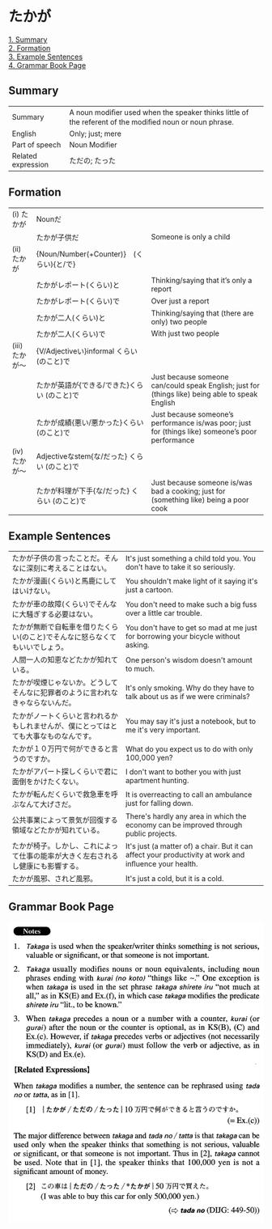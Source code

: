 # たかが

[1. Summary](#summary)<br>
[2. Formation](#formation)<br>
[3. Example Sentences](#example-sentences)<br>
[4. Grammar Book Page](#grammar-book-page)<br>


## Summary

<table><tr>   <td>Summary</td>   <td>A noun modiﬁer used when the speaker thinks little of the referent of the modiﬁed noun or noun phrase.</td></tr><tr>   <td>English</td>   <td>Only; just; mere</td></tr><tr>   <td>Part of speech</td>   <td>Noun Modifier</td></tr><tr>   <td>Related expression</td>   <td>ただの; たった</td></tr></table>

## Formation

<table class="table"><tbody><tr class="tr head"><td class="td"><span class="numbers">(i)</span> <span class="concept">たかが</span></td><td class="td"><span class="concept"></span><span>Nounだ</span></td><td class="td"></td></tr><tr class="tr"><td class="td"></td><td class="td"><span class="concept">たかが</span><span>子供だ</span></td><td class="td"><span>Someone is only a child</span></td></tr><tr class="tr head"><td class="td"><span class="numbers">(ii)</span> <span class="concept">たかが</span></td><td class="td"><span class="concept"></span><span>{Noun/Number(+Counter)}　(くらい){と/で}</span></td><td class="td"></td></tr><tr class="tr"><td class="td"></td><td class="td"><span class="concept">たかが</span><span>レポート(くらい)と</span></td><td class="td"><span>Thinking/saying that it’s only a report</span></td></tr><tr class="tr"><td class="td"></td><td class="td"><span class="concept">たかが</span><span>レポート(くらい)で</span></td><td class="td"><span>Over just a report</span></td></tr><tr class="tr"><td class="td"></td><td class="td"><span class="concept">たかが</span><span>二人(くらい)と</span></td><td class="td"><span>Thinking/saying that (there are only) two people</span></td></tr><tr class="tr"><td class="td"></td><td class="td"><span class="concept">たかが</span><span>二人(くらい)で</span></td><td class="td"><span>With just two people</span></td></tr><tr class="tr head"><td class="td"><span class="numbers">(iii)</span> <span class="concept">たかが</span><span class="bold">～</span></td><td class="td"><span class="concept"></span><span>{V/Adjectiveい}informal くらい (のこと)で</span></td><td class="td"></td></tr><tr class="tr"><td class="td"></td><td class="td"><span class="concept">たかが</span><span>英語が{できる/できた}くらい (のこと)で</span></td><td class="td"><span>Just because someone can/could speak English; just for (things like) being able to speak English</span></td></tr><tr class="tr"><td class="td"></td><td class="td"><span class="concept">たかが</span><span>成績{悪い/悪かった}くらい (のこと)で</span></td><td class="td"><span>Just because someone’s performance is/was poor; just for (things like) someone’s poor performance</span></td></tr><tr class="tr head"><td class="td"><span class="numbers">(iv)</span> <span class="concept">たかが</span><span class="bold">～</span></td><td class="td"><span class="concept"></span><span>Adjectiveなstem{な/だった} くらい (のこと)で</span></td><td class="td"></td></tr><tr class="tr"><td class="td"></td><td class="td"><span class="concept">たかが</span><span>料理が下手{な/だった} くらい (のこと)で</span></td><td class="td"><span>Just because someone is/was bad a cooking; just for (something like) being a poor cook</span></td></tr></tbody></table>

## Example Sentences

<table><tr>   <td>たかが子供の言ったことだ。そんなに深刻に考えることはない。</td>   <td>It's just something a child told you. You don't have to take it so seriously.</td></tr><tr>   <td>たかが漫画(くらい)と馬鹿にしてはいけない。</td>   <td>You shouldn't make light of it saying it's just a cartoon.</td></tr><tr>   <td>たかが車の故障(くらい)でそんなに大騒ぎする必要はない。</td>   <td>You don't need to make such a big fuss over a little car trouble.</td></tr><tr>   <td>たかが無断で自転車を借りたくらい(のこと)でそんなに怒らなくてもいいでしょう。</td>   <td>You don't have to get so mad at me just for borrowing your bicycle without asking.</td></tr><tr>   <td>人間一人の知恵などたかが知れている。</td>   <td>One person's wisdom doesn't amount to much.</td></tr><tr>   <td>たかが喫煙じゃないか。どうしてそんなに犯罪者のように言われなきゃならないんだ。</td>   <td>It's only smoking. Why do they have to talk about us as if we were criminals?</td></tr><tr>   <td>たかがノートくらいと言われるかもしれませんが、僕にとってはとても大事なものなんです。</td>   <td>You may say it's just a notebook, but to me it's very important.</td></tr><tr>   <td>たかが１０万円で何ができると言うのですか。</td>   <td>What do you expect us to do with only 100,000 yen?</td></tr><tr>   <td>たかがアパート探しくらいで君に面倒をかけたくない。</td>   <td>I don't want to bother you with just apartment hunting.</td></tr><tr>   <td>たかが転んだくらいで救急車を呼ぶなんて大げさだ。</td>   <td>It is overreacting to call an ambulance just for falling down.</td></tr><tr>   <td>公共事業によって景気が回復する領域などたかが知れている。</td>   <td>There's hardly any area in which the economy can be improved through public projects.</td></tr><tr>   <td>たかが椅子。しかし、これによって仕事の能率が大きく左右されるし健康にも影響する。</td>   <td>It's just (a matter of) a chair. But it can affect your productivity at work and inﬂuence your health.</td></tr><tr>   <td>たかが風邪、されど風邪。</td>   <td>It's just a cold, but it is a cold.</td></tr></table>

## Grammar Book Page

![](../img/Advancedたかが.png)

